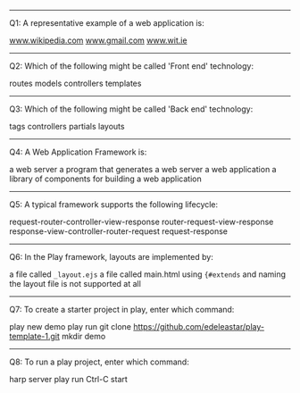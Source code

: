 ------------------------------------------------------------
Q1: A representative example of a web application is:

www.wikipedia.com
www.gmail.com
www.wit.ie

------------------------------------------------------------
Q2: Which of the following might be called 'Front end' technology:

routes
models
controllers
templates

------------------------------------------------------------
Q3: Which of the following might be called 'Back end' technology:

tags
controllers
partials
layouts

------------------------------------------------------------
Q4: A Web Application Framework is:

a web server
a program that generates a web server
a web application
a library of components for building a web application

------------------------------------------------------------
Q5: A typical framework supports the following lifecycle:

request-router-controller-view-response
router-request-view-response
response-view-controller-router-request
request-response

------------------------------------------------------------
Q6: In the Play framework, layouts are implemented by:

a file called `_layout.ejs`
a file called main.html
using `{#extends` and naming the layout file
is not supported at all

------------------------------------------------------------
Q7: To create a starter project in play, enter which command:

play new demo
play run
git clone https://github.com/edeleastar/play-template-1.git 
mkdir demo

------------------------------------------------------------
Q8: To run a play project, enter which command:

harp server
play run
Ctrl-C
start
